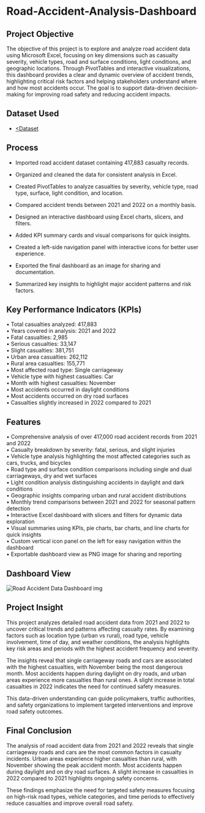 # Road-Accident-Analysis-Dashboard
## Project Objective
The objective of this project is to explore and analyze road accident data using Microsoft Excel, focusing on key dimensions such as casualty severity, vehicle types, road and surface conditions, light conditions, and geographic locations. Through PivotTables and interactive visualizations, this dashboard provides a clear and dynamic overview of accident trends, highlighting critical risk factors and helping stakeholders understand where and how most accidents occur. The goal is to support data-driven decision-making for improving road safety and reducing accident impacts.

## Dataset Used 
- <a href="https://github.com/shantijul4585/Road-Accident-Analysis-Dashboard/blob/master/Road-Accident-Analysis-Dashboard.xlsx"><Dataset</a>

## Process
- Imported road accident dataset containing 417,883 casualty records.

- Organized and cleaned the data for consistent analysis in Excel.

- Created PivotTables to analyze casualties by severity, vehicle type, road type, surface, light condition, and location.

- Compared accident trends between 2021 and 2022 on a monthly basis.

- Designed an interactive dashboard using Excel charts, slicers, and filters.

- Added KPI summary cards and visual comparisons for quick insights.

- Created a left-side navigation panel with interactive icons for better user experience.

- Exported the final dashboard as an image for sharing and documentation.

- Summarized key insights to highlight major accident patterns and risk factors.

## Key Performance Indicators (KPIs)
• Total casualties analyzed: 417,883  
• Years covered in analysis: 2021 and 2022  
• Fatal casualties: 2,985  
• Serious casualties: 33,147  
• Slight casualties: 381,751  
• Urban area casualties: 262,112  
• Rural area casualties: 155,771  
• Most affected road type: Single carriageway  
• Vehicle type with highest casualties: Car  
• Month with highest casualties: November  
• Most accidents occurred in daylight conditions  
• Most accidents occurred on dry road surfaces  
• Casualties slightly increased in 2022 compared to 2021  

## Features
• Comprehensive analysis of over 417,000 road accident records from 2021 and 2022  
• Casualty breakdown by severity: fatal, serious, and slight injuries  
• Vehicle type analysis highlighting the most affected categories such as cars, trucks, and bicycles  
• Road type and surface condition comparisons including single and dual carriageways, dry and wet surfaces  
• Light condition analysis distinguishing accidents in daylight and dark conditions  
• Geographic insights comparing urban and rural accident distributions  
• Monthly trend comparisons between 2021 and 2022 for seasonal pattern detection  
• Interactive Excel dashboard with slicers and filters for dynamic data exploration  
• Visual summaries using KPIs, pie charts, bar charts, and line charts for quick insights  
• Custom vertical icon panel on the left for easy navigation within the dashboard  
• Exportable dashboard view as PNG image for sharing and reporting  

## Dashboard View
![Road Accident Data Dashboard img](https://github.com/user-attachments/assets/a7445e2c-51ce-46f0-a77c-89b7ca2e078c)

## Project Insight
This project analyzes detailed road accident data from 2021 and 2022 to uncover critical trends and patterns affecting casualty rates. By examining factors such as location type (urban vs rural), road type, vehicle involvement, time of day, and weather conditions, the analysis highlights key risk areas and periods with the highest accident frequency and severity.

The insights reveal that single carriageway roads and cars are associated with the highest casualties, with November being the most dangerous month. Most accidents happen during daylight on dry roads, and urban areas experience more casualties than rural ones. A slight increase in total casualties in 2022 indicates the need for continued safety measures.

This data-driven understanding can guide policymakers, traffic authorities, and safety organizations to implement targeted interventions and improve road safety outcomes.

## Final Conclusion
The analysis of road accident data from 2021 and 2022 reveals that single carriageway roads and cars are the most common factors in casualty incidents. Urban areas experience higher casualties than rural, with November showing the peak accident month. Most accidents happen during daylight and on dry road surfaces. A slight increase in casualties in 2022 compared to 2021 highlights ongoing safety concerns.

These findings emphasize the need for targeted safety measures focusing on high-risk road types, vehicle categories, and time periods to effectively reduce casualties and improve overall road safety.


